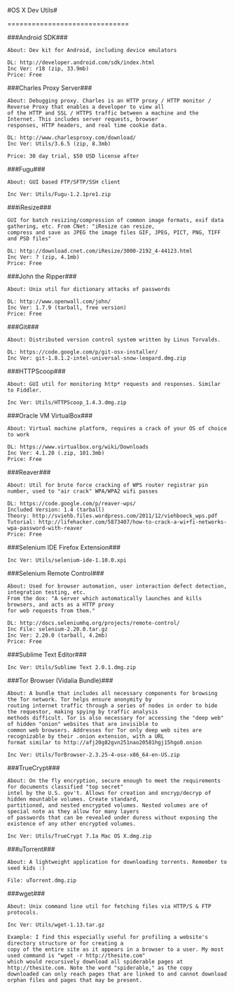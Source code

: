 #OS X Dev Utils#


==============================


###Android SDK###
	
	About: Dev kit for Android, including device emulators
	
	DL: http://developer.android.com/sdk/index.html
	Inc Ver: r18 (zip, 33.9mb)
	Price: Free

###Charles Proxy Server###

	About: Debugging proxy. Charles is an HTTP proxy / HTTP monitor / Reverse Proxy that enables a developer to view all 
	of the HTTP and SSL / HTTPS traffic between a machine and the Internet. This includes server requests, browser 
	responses, HTTP headers, and real time cookie data.
	
	DL: http://www.charlesproxy.com/download/
	Inc Ver: Utils/3.6.5 (zip, 8.3mb)
	
	Price: 30 day trial, $50 USD license after

###Fugu###

    About: GUI based FTP/SFTP/SSH client

    Inc Ver: Utils/Fugu-1.2.1pre1.zip

###iResize###

	GUI for batch resizing/compression of common image formats, exif data gathering, etc. From CNet: "iResize can resize, 
	compress and save as JPEG the image files GIF, JPEG, PICT, PNG, TIFF and PSD files"

	DL: http://download.cnet.com/iResize/3000-2192_4-44123.html
	Inc Ver: ? (zip, 4.1mb)
	Price: Free

###John the Ripper###

	About: Unix util for dictionary attacks of passwords

	DL: http://www.openwall.com/john/
	Inc Ver: 1.7.9 (tarball, free version)
	Price: Free

###Git###

    About: Distributed version control system written by Linus Torvalds.
    
    DL: https://code.google.com/p/git-osx-installer/
    Inc Ver: git-1.8.1.2-intel-universal-snow-leopard.dmg.zip


###HTTPScoop###

    About: GUI util for monitoring http* requests and responses. Similar to Fiddler.

    Inc Ver: Utils/HTTPScoop_1.4.3.dmg.zip


###Oracle VM VirtualBox###

	About: Virtual machine platform, requires a crack of your OS of choice to work

	DL: https://www.virtualbox.org/wiki/Downloads
	Inc Ver: 4.1.20 (.zip, 101.3mb)
	Price: Free
	
###Reaver###

	About: Util for brute force cracking of WPS router registrar pin number, used to "air crack" WPA/WPA2 wifi passes

	DL: https://code.google.com/p/reaver-wps/
	Included Version: 1.4 (tarball)
	Theory: http://sviehb.files.wordpress.com/2011/12/viehboeck_wps.pdf
	Tutorial: http://lifehacker.com/5873407/how-to-crack-a-wi+fi-networks-wpa-password-with-reaver
	Price: Free

###Selenium IDE Firefox Extension###

    Inc Ver: Utils/selenium-ide-1.10.0.xpi

###Selenium Remote Control###

	About: Used for browser automation, user interaction defect detection, integration testing, etc. 
	From the dox: "A server which automatically launches and kills browsers, and acts as a HTTP proxy 
	for web requests from them."

	DL: http://docs.seleniumhq.org/projects/remote-control/
	Inc File: selenium-2.20.0.tar.gz
	Inc Ver: 2.20.0 (tarball, 4.2mb)
	Price: Free

###Sublime Text Editor###
    
    Inc Ver: Utils/Sublime Text 2.0.1.dmg.zip

###Tor Browser (Vidalia Bundle)###
    
    About: A bundle that includes all necessary components for browsing the Tor network. Tor helps ensure anonymity by 
    routing internet traffic through a series of nodes in order to hide the requestor, making spying by traffic analysis 
    methods difficult. Tor is also necessary for accessing the "deep web" of hidden "onion" websites that are invisible to 
    common web browsers. Addresses for Tor only deep web sites are recognizable by their .onion extension, with a URL 
    format similar to http://afj20g82gvn251nao20581hgj15hgo0.onion

    Inc Ver: Utils/TorBrowser-2.3.25-4-osx-x86_64-en-US.zip
    

###TrueCrypt###

    About: On the fly encryption, secure enough to meet the requirements for documents classified "top secret" 
    intel by the U.S. gov't. Allows for creation and encryp/decryp of hidden mountable volumes. Create standard, 
    partitioned, and nested encrypted volumes. Nested volumes are of special note as they allow for many layers 
    of passwords that can be revealed under duress without exposing the existence of any other encrypted volumes.

    Inc Ver: Utils/TrueCrypt 7.1a Mac OS X.dmg.zip
    

###uTorrent###

    About: A lightweight application for downloading torrents. Remember to seed kids :)
    
    File: uTorrent.dmg.zip
    
###wget###

    About: Unix command line util for fetching files via HTTP/S & FTP protocols.

    Inc Ver: Utils/wget-1.13.tar.gz
    
    Example: I find this especially useful for profiling a website's directory structure or for creating a 
    copy of the entire site as it appears in a browser to a user. My most used command is "wget -r http://thesite.com" 
    which would recursively download all spiderable pages at http://thesite.com. Note the word "spiderable," as the copy 
    downloaded can only reach pages that are linked to and cannot download orphan files and pages that may be present.




